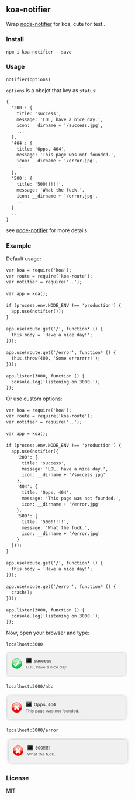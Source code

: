 ## koa-notifier

Wrap [node-notifier](https://github.com/mikaelbr/node-notifier) for koa, cute for test..

### Install

```
npm i koa-notifier --save
```

### Usage

```
notifier(options)
```

`options` is a obejct that key as `status`:

```
{
  '200': {
    title: 'success',
    message: 'LOL, have a nice day.',
    icon: __dirname + '/success.jpg',
    ...
  },
  '404': {
    title: 'Opps, 404',
    message: 'This page was not founded.',
    icon: __dirname + '/error.jpg',
    ...
  },
  '500': {
    title: '500!!!!!',
    message: 'What the fuck.',
    icon: __dirname + '/error.jpg',
    ...
  }
  ...
}
```
see [node-notifier](https://github.com/mikaelbr/node-notifier) for more details.

### Example

Default usage:

```
var koa = require('koa');
var route = require('koa-route');
var notifier = require('..');

var app = koa();

if (process.env.NODE_ENV !== 'production') {
  app.use(notifier());
}

app.use(route.get('/', function* () {
  this.body = 'Have a nice day!';
}));

app.use(route.get('/error', function* () {
  this.throw(400, 'Some errorrrr!');
}));

app.listen(3000, function () {
  console.log('listening on 3000.');
});
```

Or use custom options:

```
var koa = require('koa');
var route = require('koa-route');
var notifier = require('..');

var app = koa();

if (process.env.NODE_ENV !== 'production') {
  app.use(notifier({
    '200': {
      title: 'success',
      message: 'LOL, have a nice day.',
      icon: __dirname + '/success.jpg'
    },
    '404': {
      title: 'Opps, 404',
      message: 'This page was not founded.',
      icon: __dirname + '/error.jpg'
    },
    '500': {
      title: '500!!!!!',
      message: 'What the fuck.',
      icon: __dirname + '/error.jpg'
    }
  }));
}

app.use(route.get('/', function* () {
  this.body = 'Have a nice day!';
}));

app.use(route.get('/error', function* () {
  crash();
}));

app.listen(3000, function () {
  console.log('listening on 3000.');
});
```

Now, open your browser and type:

```
localhost:3000
```

![200](https://raw.githubusercontent.com/nswbmw/koa-notifier/master/screenshot/200.png)

```
localhost:3000/abc
```

![404](https://raw.githubusercontent.com/nswbmw/koa-notifier/master/screenshot/404.png)

```
localhost:3000/error
```

![500](https://raw.githubusercontent.com/nswbmw/koa-notifier/master/screenshot/500.png)

### License

MIT